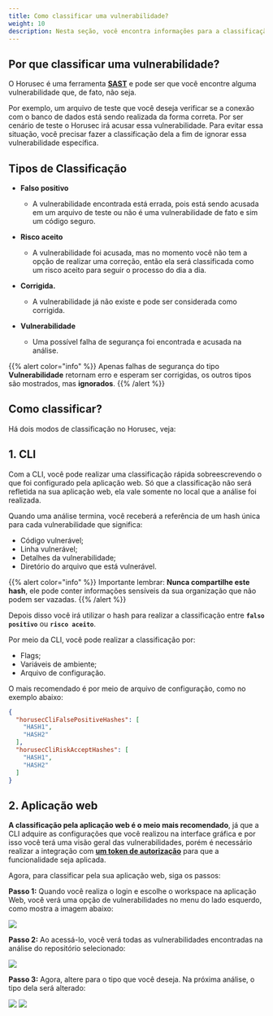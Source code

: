 ```yaml
---
title: Como classificar uma vulnerabilidade?
weight: 10
description: Nesta seção, você encontra informações para a classificação de vulnerabilidade entre falso positivo, risco aceito, vulnerabilidade, corrigida.
---
```


## **Por que classificar uma vulnerabilidade?**
O Horusec é uma ferramenta [**SAST**](/docs/pt-br/glossary/#sast-static-application-security-testing) e pode ser que você encontre alguma vulnerabilidade que, de fato, não seja. 

Por exemplo, um arquivo de teste que você deseja verificar se a conexão com o banco de dados está sendo realizada da forma correta. Por ser cenário de teste o Horusec irá acusar essa vulnerabilidade. Para evitar essa situação, você precisar fazer a classificação dela a fim de ignorar essa vulnerabilidade específica.

## **Tipos de Classificação**

* **Falso positivo**
  - A vulnerabilidade encontrada está errada, pois está sendo acusada em um arquivo de teste ou não é uma vulnerabilidade de fato e sim um código seguro.

* **Risco aceito**
  - A vulnerabilidade foi acusada, mas no momento você não tem a opção de realizar uma correção, então ela será classificada como um risco aceito para seguir o processo do dia a dia.

* **Corrigida.**
  - A vulnerabilidade já não existe e pode ser considerada como corrigida.

* **Vulnerabilidade**
  - Uma possível falha de segurança foi encontrada e acusada na análise.

{{% alert color="info" %}}
Apenas falhas de segurança do tipo **Vulnerabilidade** retornam erro e esperam ser corrigidas, os outros tipos são mostrados, mas **ignorados**.
{{% /alert %}}

## **Como classificar?**

Há dois modos de classificação no Horusec, veja:

## **1. CLI**
Com a CLI, você pode realizar uma classificação rápida sobreescrevendo o que foi configurado pela aplicação web.  Só que a classificação não será refletida na sua aplicação web, ela vale somente no local que a análise foi realizada.

Quando uma análise termina, você receberá a referência de um hash única para cada vulnerabilidade que significa:

* Código vulnerável;
* Linha vulnerável;
* Detalhes da vulnerabilidade;
* Diretório do arquivo que está vulnerável.

{{% alert color="info" %}}
Importante lembrar: **Nunca compartilhe este hash**, ele pode conter informações sensíveis da sua organização que não podem ser vazadas.
{{% /alert %}}

Depois disso você irá utilizar o hash para realizar a classificação entre **`falso positivo`** ou **`risco aceito`**. 

Por meio da CLI, você pode realizar a classificação por:
- Flags;
- Variáveis de ambiente;
- Arquivo de configuração.

O mais recomendado é por meio de arquivo de configuração, como no exemplo abaixo:

```json
{
  "horusecCliFalsePositiveHashes": [
    "HASH1",
    "HASH2"
  ],
  "horusecCliRiskAcceptHashes": [
    "HASH1",
    "HASH2"
  ]
}
```

## **2. Aplicação web**

**A classificação pela aplicação web é o meio mais recomendado**, já que a CLI adquire as configurações que você realizou na interface gráfica e por isso você terá uma visão geral das vulnerabilidades, porém é necessário realizar a integração com [**um token de autorização**](/docs/pt-br/tutorials/how-to-create-an-authorization-token/) para que a funcionalidade seja aplicada.

Agora, para classificar pela sua aplicação web, siga os passos: 

**Passo 1:** Quando você realiza o login e escolhe o workspace na aplicação Web, você verá uma opção de vulnerabilidades no menu do lado esquerdo, como mostra a imagem abaixo: 

![](/docs/ptbr/tutorials/how-to-classify-a-vulnerability/0-select-vulnerability-menu.png)

**Passo 2:** Ao acessá-lo, você verá todas as vulnerabilidades encontradas na análise do repositório selecionado:

![](/docs/ptbr/tutorials/how-to-classify-a-vulnerability/1-see-vuln-repository.png)

**Passo 3:** Agora, altere para o tipo que você deseja. Na próxima análise, o tipo dela será alterado:  

![](/docs/ptbr/tutorials/how-to-classify-a-vulnerability/2-change-vuln-type.png)
![](/docs/ptbr/tutorials/how-to-classify-a-vulnerability/3-vuln-updated.png)